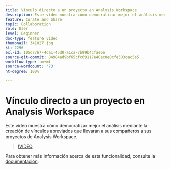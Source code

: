 ```yaml
---
title: Vínculo directo a un proyecto en Analysis Workspace
description: Este vídeo muestra cómo democratizar mejor el análisis mediante la creación de vínculos abreviados que llevarán a sus compañeros a sus proyectos de Analysis Workspace.
feature: Curate and Share
topic: Collaboration
role: User
level: Beginner
doc-type: feature video
thumbnail: 341027.jpg
kt: 2296
exl-id: 105c7767-4ca1-45d0-a1ca-7b99b4cfae6e
source-git-commit: 84984ad9bf65cfc69117e40ac0e0cfe503cac5e5
workflow-type: tm+mt
source-wordcount: '73'
ht-degree: 100%

---
```


# Vínculo directo a un proyecto en Analysis Workspace

Este vídeo muestra cómo democratizar mejor el análisis mediante la creación de vínculos abreviados que llevarán a sus compañeros a sus proyectos de Analysis Workspace.

>[!VIDEO](https://video.tv.adobe.com/v/341027/?quality=12&learn=on)

Para obtener más información acerca de esta funcionalidad, consulte la [documentación](https://experienceleague.adobe.com/docs/analytics/analyze/analysis-workspace/curate-share/shareable-links.html?lang=es).
